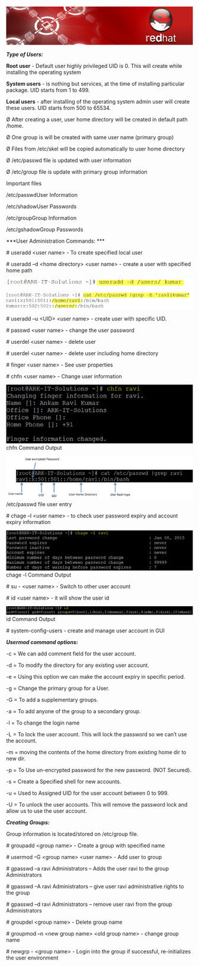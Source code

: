 [![](resources/1FFE3BB5EAE0EB7BBD03D2D0BBFA88DA.jpg)](https://3.bp.blogspot.com/-Xd6383r2_AU/VcctvIqYnzI/AAAAAAAAARg/uvJAkN-5Zfs/s1600/rhcva-banner.jpg)

***Type of Users:***

**Root user** - Default user highly privileged UID is 0\. This will create while installing the operating system

**System users** - is nothing but services, at the time of installing particular package. UID starts from 1 to 499.

**Local users** - after installing of the operating system admin user will create these users. UID starts from 500 to 65534.

Ø After creating a user, user home directory will be created in default path /home.

Ø One group is will be created with same user name (primary group)

Ø Files from /etc/skel will be copied automatically to user home directory

Ø /etc/passwd file is updated with user information

Ø /etc/group file is update with primary group information

Important files

 /etc/passwdUser Information

 /etc/shadowUser Passwords

 /etc/groupGroup Information

 /etc/gshadowGroup Passwords

***User Administration Commands: ***

\# useradd \<user name\> - To create specified local user

\# useradd –d \<home directory\> \<user name\> - create a user with specified home path

[![](resources/E47C5CF76883A87B0104A233F49AFB8B.png)](https://1.bp.blogspot.com/-jiLBfYvC6uc/VccTnpsSvSI/AAAAAAAAAO8/Sh2LBdMZpBM/s1600/useradd.png)

[![](resources/3F58E9CE9CF1287F3F6D702E3E532CE0.png)](https://2.bp.blogspot.com/-hUpg5RP_1IQ/VccTqL608HI/AAAAAAAAAPE/z1NFFU_NHq4/s1600/useradd-1.png)

\# useradd –u \<UID\> \<user name\> - create user with specific UID.

\# passwd \<user name\> - change the user password

\# userdel \<user name\> - delete user

\# userdel \<user name\> -  delete user including home directory

\# finger \<user name\> - See user properties

\# chfn \<user name\> -  Change user information

[![](resources/378E51BB78E55DA643D85C78E2CAA68E.jpg)](https://2.bp.blogspot.com/-hwga8Yb_wmc/VccUKfRwpFI/AAAAAAAAAPM/cj7oX-WBq1U/s1600/chfn.jpg)chfn Command Output

[![](resources/341CAB8325A7833C88976683B0BAC749.jpg)](https://2.bp.blogspot.com/-2pbk3M5j2l0/VccUVaNeZEI/AAAAAAAAAPU/erJtjkV0eYw/s1600/etc-passwd.jpg)/etc/passwd file user entry

 \# chage –l \<user name\> - to check user password expiry and account expiry information

[![](resources/E05965E7E28458E41989306699887F80.png)](https://1.bp.blogspot.com/-_M2rWXH9fEM/VccUqFKu9OI/AAAAAAAAAPc/8OE8h-b_CPY/s1600/chage-l.png)chage -l Command Output

\# su - \<user name\> - Switch to other user account

\# id \<user name\> - it will show the user id

[![](resources/28435F5115B4DC5E49C5D583B845DC4C.png)](https://4.bp.blogspot.com/-v50vBDEmslc/VccU68sECOI/AAAAAAAAAPk/G7BYFIkezVQ/s1600/id.png)id Command Output

\# system-config-users -  create and manage user account in GUI

***Usermod command options:***

-c = We can add comment field for the user account.

-d = To modify the directory for any existing user account.

-e = Using this option we can make the account expiry in specific period.

-g = Change the primary group for a User.

-G = To add a supplementary groups.

-a = To add anyone of the group to a secondary group.

-l = To change the login name 

-L = To lock the user account. This will lock the password so we can’t use the account.

-m = moving the contents of the home directory from existing home dir to new dir.

-p = To Use un-encrypted password for the new password. (NOT Secured).

-s = Create a Specified shell for new accounts.

-u = Used to Assigned UID for the user account between 0 to 999.

-U = To unlock the user accounts. This will remove the password lock and allow us to use the user account.

***Creating Groups:***

Group information is located/stored on /etc/group file.

\# groupadd \<group name\> - Create a group with specified name

\# usermod –G \<group name\> \<user name\> - Add user to group

\# gpasswd –a ravi Administrators – Adds the user ravi to the group Administrators

\# gpasswd –A ravi Administrators – give user ravi administrative rights to the group

\# gpasswd –d ravi Administrators – remove user ravi from the group Administrators

\# groupdel \<group name\> - Delete group name

\# groupmod –n \<new group name\> \<old group name\> - change group name

\# newgrp - \<group name\> - Login into the group if successful, re-initializes the user environment